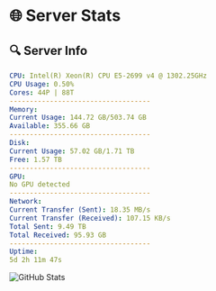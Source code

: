 # 🌐 Server Stats
## 🔍 Server Info
```yaml
CPU: Intel(R) Xeon(R) CPU E5-2699 v4 @ 1302.25GHz
CPU Usage: 0.50%
Cores: 44P | 88T
-----------------------------------
Memory:
Current Usage: 144.72 GB/503.74 GB
Available: 355.66 GB
-----------------------------------
Disk:
Current Usage: 57.02 GB/1.71 TB
Free: 1.57 TB
-----------------------------------
GPU:
No GPU detected
-----------------------------------
Network:
Current Transfer (Sent): 18.35 MB/s
Current Transfer (Received): 107.15 KB/s
Total Sent: 9.49 TB
Total Received: 95.93 GB
-----------------------------------
Uptime:
5d 2h 11m 47s
```
![GitHub Stats](https://img.shields.io/badge/Updated-2025-03-12_23:34:36-blue)